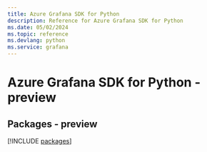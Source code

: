 ```yaml
---
title: Azure Grafana SDK for Python
description: Reference for Azure Grafana SDK for Python
ms.date: 05/02/2024
ms.topic: reference
ms.devlang: python
ms.service: grafana
---
```

# Azure Grafana SDK for Python - preview
## Packages - preview
[!INCLUDE [packages](grafana-index.md)]